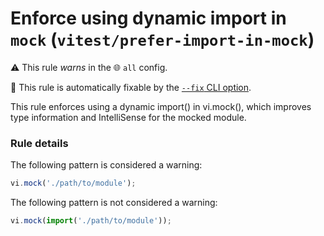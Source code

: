 # Enforce using dynamic import in `mock` (`vitest/prefer-import-in-mock`)

⚠️ This rule _warns_ in the 🌐 `all` config.

🔧 This rule is automatically fixable by the [`--fix` CLI option](https://eslint.org/docs/latest/user-guide/command-line-interface#--fix).

<!-- end auto-generated rule header -->

This rule enforces using a dynamic import() in vi.mock(), which improves type information and IntelliSense for the mocked module.

### Rule details

The following pattern is considered a warning:

```js
vi.mock('./path/to/module');
```

The following pattern is not considered a warning:

```js
vi.mock(import('./path/to/module'));
```

